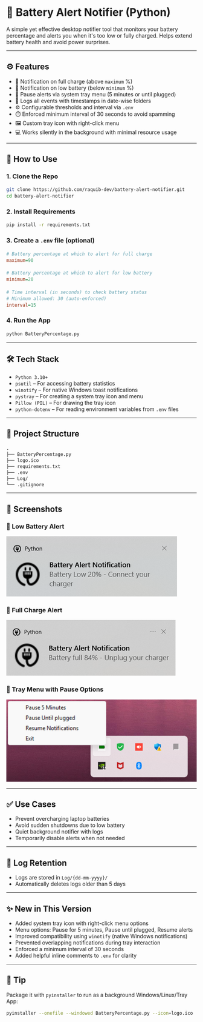 # 🔋 Battery Alert Notifier (Python)

A simple yet effective desktop notifier tool that monitors your battery percentage and alerts you when it's too low or fully charged. Helps extend battery health and avoid power surprises.

---

## ⚙️ Features

- 📢 Notification on full charge (above `maximum` %)
- 📢 Notification on low battery (below `minimum` %)
- 🛑 Pause alerts via system tray menu (5 minutes or until plugged)
- 📝 Logs all events with timestamps in date-wise folders
- ⚙️ Configurable thresholds and interval via `.env`
- ⏱️ Enforced minimum interval of 30 seconds to avoid spamming
- 🖼️ Custom tray icon with right-click menu
- 💻 Works silently in the background with minimal resource usage

---

## 🧪 How to Use

### 1. Clone the Repo

```bash
git clone https://github.com/raquib-dev/battery-alert-notifier.git
cd battery-alert-notifier
```

### 2. Install Requirements

```bash
pip install -r requirements.txt
```

### 3. Create a `.env` file (optional)

```ini
# Battery percentage at which to alert for full charge
maximum=90

# Battery percentage at which to alert for low battery
minimum=20

# Time interval (in seconds) to check battery status
# Minimum allowed: 30 (auto-enforced)
interval=15
```

### 4. Run the App

```bash
python BatteryPercentage.py
```

---

## 🛠 Tech Stack

- `Python 3.10+`
- `psutil` – For accessing battery statistics
- `winotify` – For native Windows toast notifications
- `pystray` – For creating a system tray icon and menu
- `Pillow (PIL)` – For drawing the tray icon
- `python-dotenv` – For reading environment variables from `.env` files


---

## 📁 Project Structure

```
.
├── BatteryPercentage.py
├── logo.ico
├── requirements.txt
├── .env
├── Log/
└── .gitignore
```

---

## 📸 Screenshots

### 🔋 Low Battery Alert
![Low Battery](screenshots/low-battery.png)

### 🔌 Full Charge Alert
![Battery Full](screenshots/battery-full.png)

### 🧰 Tray Menu with Pause Options
![Tray Menu](screenshots/tray-menu.png)

---

## ✅ Use Cases

- Prevent overcharging laptop batteries
- Avoid sudden shutdowns due to low battery
- Quiet background notifier with logs
- Temporarily disable alerts when not needed

---

## 🧹 Log Retention

- Logs are stored in `Log/{dd-mm-yyyy}/`
- Automatically deletes logs older than 5 days

---

## ✨ New in This Version

- Added system tray icon with right-click menu options
- Menu options: Pause for 5 minutes, Pause until plugged, Resume alerts
- Improved compatibility using `winotify` (native Windows notifications)
- Prevented overlapping notifications during tray interaction
- Enforced a minimum interval of 30 seconds
- Added helpful inline comments to `.env` for clarity

---

## 🚀 Tip

Package it with `pyinstaller` to run as a background Windows/Linux/Tray App:

```bash
pyinstaller --onefile --windowed BatteryPercentage.py --icon=logo.ico
```
